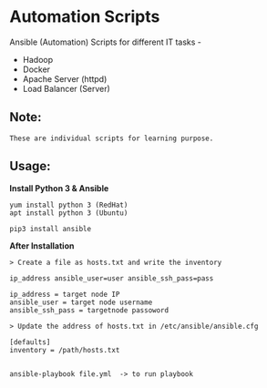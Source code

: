 # Automation Scripts
Ansible (Automation) Scripts for different IT tasks -

 * Hadoop
 * Docker
 * Apache Server (httpd)
 * Load Balancer (Server)
 
 
 
## Note:

	These are individual scripts for learning purpose.
	
	

## Usage:

__Install Python 3 & Ansible__ 
	
	yum install python 3 (RedHat)
	apt install python 3 (Ubuntu)

	pip3 install ansible 
	
	
__After Installation__
	
	> Create a file as hosts.txt and write the inventory
	
	ip_address ansible_user=user ansible_ssh_pass=pass
	
	ip_address = target node IP
	ansible_user = target node username
	ansible_ssh_pass = targetnode passoword
	
	> Update the address of hosts.txt in /etc/ansible/ansible.cfg
		
	[defaults]
	inventory = /path/hosts.txt
	
	
	ansible-playbook file.yml  -> to run playbook
	
	
